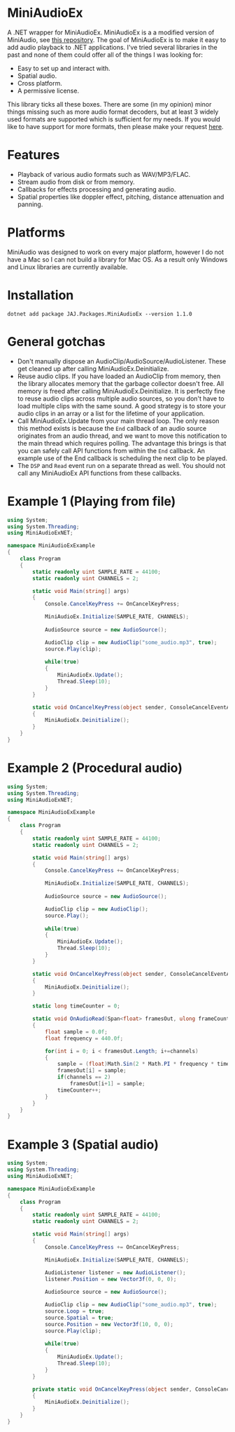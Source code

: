 # MiniAudioEx
A .NET wrapper for MiniAudioEx. MiniAudioEx is a a modified version of MiniAudio, see [this repository](https://github.com/japajoe/miniaudioex). The goal of MiniAudioEx is to make it easy to add audio playback to .NET applications. I've tried several libraries in the past and none of them could offer all of the things I was looking for:

- Easy to set up and interact with.
- Spatial audio.
- Cross platform.
- A permissive license.

This library ticks all these boxes. There are some (in my opinion) minor things missing such as more audio format decoders, but at least 3 widely used formats are supported which is sufficient for my needs. If you would like to have support for more formats, then please make your request [here](https://github.com/mackron/miniaudio).

# Features
- Playback of various audio formats such as WAV/MP3/FLAC.
- Stream audio from disk or from memory.
- Callbacks for effects processing and generating audio.
- Spatial properties like doppler effect, pitching, distance attenuation and panning.

# Platforms
MiniAudio was designed to work on every major platform, however I do not have a Mac so I can not build a library for Mac OS. As a result only Windows and Linux libraries are currently available.

# Installation
```
dotnet add package JAJ.Packages.MiniAudioEx --version 1.1.0
```

# General gotchas
- Don't manually dispose an AudioClip/AudioSource/AudioListener. These get cleaned up after calling MiniAudioEx.Deinitialize.
- Reuse audio clips. If you have loaded an AudioClip from memory, then the library allocates memory that the garbage collector doesn't free. All memory is freed after calling MiniAudioEx.Deinitialize. It is perfectly fine to reuse audio clips across multiple audio sources, so you don't have to load multiple clips with the same sound. A good strategy is to store your audio clips in an array or a list for the lifetime of your application.
- Call MiniAudioEx.Update from your main thread loop. The only reason this method exists is because the `End` callback of an audio source originates from an audio thread, and we want to move this notification to the main thread which requires polling. The advantage this brings is that you can safely call API functions from within the `End` callback. An example use of the End callback is scheduling the next clip to be played.
- The `DSP` and `Read` event run on a separate thread as well. You should not call any MiniAudioEx API functions from these callbacks.

# Example 1 (Playing from file)
```cs
using System;
using System.Threading;
using MiniAudioExNET;

namespace MiniAudioExExample
{
    class Program
    {
        static readonly uint SAMPLE_RATE = 44100;
        static readonly uint CHANNELS = 2;

        static void Main(string[] args)
        {
            Console.CancelKeyPress += OnCancelKeyPress;

            MiniAudioEx.Initialize(SAMPLE_RATE, CHANNELS);
            
            AudioSource source = new AudioSource();

            AudioClip clip = new AudioClip("some_audio.mp3", true);
            source.Play(clip);
            
            while(true)
            {
                MiniAudioEx.Update();
                Thread.Sleep(10);
            }
        }

        static void OnCancelKeyPress(object sender, ConsoleCancelEventArgs e)
        {
            MiniAudioEx.Deinitialize();
        }
    }
}
```
# Example 2 (Procedural audio)
```cs
using System;
using System.Threading;
using MiniAudioExNET;

namespace MiniAudioExExample
{
    class Program
    {
        static readonly uint SAMPLE_RATE = 44100;
        static readonly uint CHANNELS = 2;

        static void Main(string[] args)
        {
            Console.CancelKeyPress += OnCancelKeyPress;

            MiniAudioEx.Initialize(SAMPLE_RATE, CHANNELS);
            
            AudioSource source = new AudioSource();

            AudioClip clip = new AudioClip();
            source.Play();
            
            while(true)
            {
                MiniAudioEx.Update();
                Thread.Sleep(10);
            }
        }

        static void OnCancelKeyPress(object sender, ConsoleCancelEventArgs e)
        {
            MiniAudioEx.Deinitialize();
        }

        static long timeCounter = 0;

        static void OnAudioRead(Span<float> framesOut, ulong frameCount, int channels)
        {
            float sample = 0.0f;
            float frequency = 440.0f;

            for(int i = 0; i < framesOut.Length; i+=channels)
            {
                sample = (float)Math.Sin(2 * Math.PI * frequency * timeCounter / SAMPLE_RATE);
                framesOut[i] = sample;
                if(channels == 2)
                    framesOut[i+1] = sample;
                timeCounter++;
            }
        }
    }
}
```
# Example 3 (Spatial audio)
```cs
using System;
using System.Threading;
using MiniAudioExNET;

namespace MiniAudioExExample
{
    class Program
    {
        static readonly uint SAMPLE_RATE = 44100;
        static readonly uint CHANNELS = 2;

        static void Main(string[] args)
        {
            Console.CancelKeyPress += OnCancelKeyPress;

            MiniAudioEx.Initialize(SAMPLE_RATE, CHANNELS);

            AudioListener listener = new AudioListener();
            listener.Position = new Vector3f(0, 0, 0);
            
            AudioSource source = new AudioSource();

            AudioClip clip = new AudioClip("some_audio.mp3", true);
            source.Loop = true;
            source.Spatial = true;
            source.Position = new Vector3f(10, 0, 0);
            source.Play(clip);
            
            while(true)
            {
                MiniAudioEx.Update();
                Thread.Sleep(10);
            }
        }

        private static void OnCancelKeyPress(object sender, ConsoleCancelEventArgs e)
        {
            MiniAudioEx.Deinitialize();
        }
    }
}
```